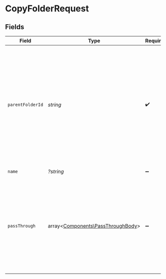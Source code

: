 # CopyFolderRequest


## Fields

| Field                                                                                                                                                                                       | Type                                                                                                                                                                                        | Required                                                                                                                                                                                    | Description                                                                                                                                                                                 | Example                                                                                                                                                                                     |
| ------------------------------------------------------------------------------------------------------------------------------------------------------------------------------------------- | ------------------------------------------------------------------------------------------------------------------------------------------------------------------------------------------- | ------------------------------------------------------------------------------------------------------------------------------------------------------------------------------------------- | ------------------------------------------------------------------------------------------------------------------------------------------------------------------------------------------- | ------------------------------------------------------------------------------------------------------------------------------------------------------------------------------------------- |
| `parentFolderId`                                                                                                                                                                            | *string*                                                                                                                                                                                    | :heavy_check_mark:                                                                                                                                                                          | The parent folder to create the new file within. This can be an ID or a path depending on the downstream folder. Please see the connector section below to see downstream specific gotchas. | 1234                                                                                                                                                                                        |
| `name`                                                                                                                                                                                      | *?string*                                                                                                                                                                                   | :heavy_minus_sign:                                                                                                                                                                          | The name of the folder.                                                                                                                                                                     | Documents                                                                                                                                                                                   |
| `passThrough`                                                                                                                                                                               | array<[Components\PassThroughBody](../../Models/Components/PassThroughBody.md)>                                                                                                             | :heavy_minus_sign:                                                                                                                                                                          | The pass_through property allows passing service-specific, custom data or structured modifications in request body when creating or updating resources.                                     |                                                                                                                                                                                             |